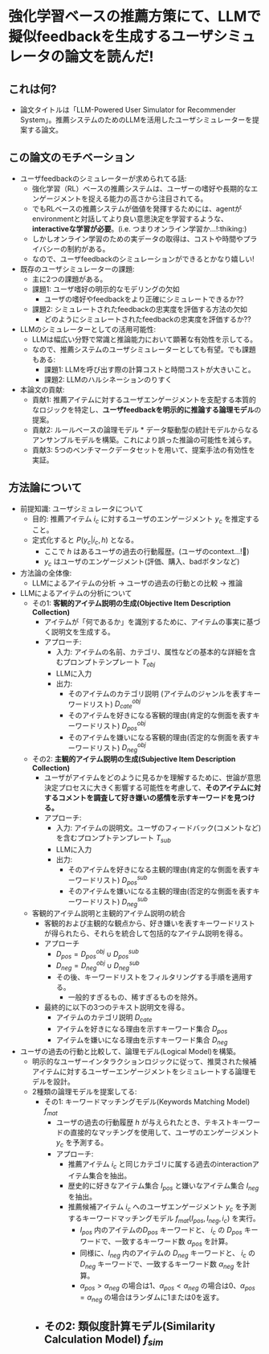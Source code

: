 # 強化学習ベースの推薦方策にて、LLMで擬似feedbackを生成するユーザシミュレータの論文を読んだ!

## これは何?

- 論文タイトルは「LLM-Powered User Simulator for Recommender System」。推薦システムのためのLLMを活用したユーザシミュレーターを提案する論文。

## この論文のモチベーション

- ユーザfeedbackのシミュレーターが求められてる話:
  - 強化学習（RL）ベースの推薦システムは、ユーザーの嗜好や長期的なエンゲージメントを捉える能力の高さから注目されてる。
  - でもRLベースの推薦システムが価値を発揮するためには、agentがenvironmentと対話してより良い意思決定を学習するような、**interactiveな学習が必要**。(i.e. つまりオンライン学習か...!:thiking:)
  - しかしオンライン学習のための実データの取得は、コストや時間やプライバシーの制約がある。
  - なので、ユーザfeedbackのシミュレーションができるとかなり嬉しい!
- 既存のユーザシミュレーターの課題:
  - 主に2つの課題がある。
  - 課題1: ユーザ嗜好の明示的なモデリングの欠如
    - ユーザの嗜好やfeedbackをより正確にシミュレートできるか??
  - 課題2: シミュレートされたfeedbackの忠実度を評価する方法の欠如
    - どのようにシミュレートされたfeedbackの忠実度を評価するか??
- LLMのシミュレーターとしての活用可能性:
  - LLMは幅広い分野で常識と推論能力において顕著な有効性を示してる。
  - なので、推薦システムのユーザシミュレーターとしても有望。でも課題もある:
    - 課題1: LLMを呼び出す際の計算コストと時間コストが大きいこと。
    - 課題2: LLMのハルシネーションのりすく
- 本論文の貢献:
  - 貢献1: 推薦アイテムに対するユーザエンゲージメントを支配する本質的なロジックを特定し、**ユーザfeedbackを明示的に推論する論理モデル**の提案。
  - 貢献2: ルールベースの論理モデル * データ駆動型の統計モデルからなるアンサンブルモデルを構築。これにより誤った推論の可能性を減らす。
  - 貢献3: 5つのベンチマークデータセットを用いて、提案手法の有効性を実証。

## 方法論について

- 前提知識: ユーザシミュレータについて
  - 目的: 推薦アイテム $i_{c}$ に対するユーザのエンゲージメント $y_c$ を推定すること。
  - 定式化すると $P(y_c | i_{c}, h)$ となる。
    - ここで $h$ はあるユーザの過去の行動履歴。(ユーザのcontext...!:thinking:)
    - $y_c$ はユーザのエンゲージメント(評価、購入、badボタンなど)
- 方法論の全体像:
  - LLMによるアイテムの分析 → ユーザの過去の行動との比較 → 推論
- LLMによるアイテムの分析について
  - その1: **客観的アイテム説明の生成(Objective Item Description Collection)**
    - アイテムが「何であるか」を識別するために、アイテムの事実に基づく説明文を生成する。
    - アプローチ:
      - 入力: アイテムの名前、カテゴリ、属性などの基本的な詳細を含むプロンプトテンプレート $T_{obj}$
      - LLMに入力
      - 出力: 
        - そのアイテムのカテゴリ説明 (アイテムのジャンルを表すキーワードリスト) $D_{cate}^{obj}$
        - そのアイテムを好きになる客観的理由(肯定的な側面を表すキーワードリスト) $D_{pos}^{obj}$
        - そのアイテムを嫌いになる客観的理由(否定的な側面を表すキーワードリスト) $D_{neg}^{obj}$
  - その2: **主観的アイテム説明の生成(Subjective Item Description Collection)**
    - ユーザがアイテムをどのように見るかを理解するために、世論が意思決定プロセスに大きく影響する可能性を考慮して、**そのアイテムに対するコメントを調査して好き嫌いの感情を示すキーワードを見つける。**
    - アプローチ:
      - 入力: アイテムの説明文。ユーザのフィードバック(コメントなど)を含むプロンプトテンプレート $T_{sub}$ 
      - LLMに入力
      - 出力:
        - そのアイテムを好きになる主観的理由(肯定的な側面を表すキーワードリスト) $D_{pos}^{sub}$
        - そのアイテムを嫌いになる主観的理由(否定的な側面を表すキーワードリスト) $D_{neg}^{sub}$
  - 客観的アイテム説明と主観的アイテム説明の統合
    - 客観的および主観的な観点から、好き嫌いを表すキーワードリストが得られたら、それらを統合して包括的なアイテム説明を得る。
    - アプローチ
      - $D_{pos} = D_{pos}^{obj} \cup D_{pos}^{sub}$
      - $D_{neg} = D_{neg}^{obj} \cup D_{neg}^{sub}$
      - その後、キーワードリストをフィルタリングする手順を適用する。
        - 一般的すぎるもの、稀すぎるものを除外。
    - 最終的に以下の3つのテキスト説明文を得る。
      - アイテムのカテゴリ説明 $D_{cate}$
      - アイテムを好きになる理由を示すキーワード集合 $D_{pos}$
      - アイテムを嫌いになる理由を示すキーワード集合 $D_{neg}$
- ユーザの過去の行動と比較して、論理モデル(Logical Model)を構築。
  - 明示的なユーザーインタラクションロジックに従って、推奨された候補アイテムに対するユーザーエンゲージメントをシミュレートする論理モデルを設計。
  - 2種類の論理モデルを提案してる:
    - その1: キーワードマッチングモデル(Keywords Matching Model) $f_{mat}$
      - ユーザの過去の行動履歴 $h$ が与えられたとき、テキストキーワードの直接的なマッチングを使用して、ユーザのエンゲージメント $y_c$ を予測する。
      - アプローチ:
        - 推薦アイテム $i_c$ と同じカテゴリに属する過去のinteractionアイテム集合を抽出。
        - 歴史的に好きなアイテム集合 $I_{pos}$ と嫌いなアイテム集合 $I_{neg}$ を抽出。
        - 推薦候補アイテム $i_c$ へのユーザエンゲージメント $y_c$ を予測するキーワードマッチングモデル $f_{mat}(I_{pos}, I_{neg}, i_{c})$ を実行。
          - $I_{pos}$ 内のアイテムの$D_{pos}$ キーワードと、 $i_c$ の $D_{pos}$ キーワードで、一致するキーワード数 $\alpha_{pos}$ を計算。
          - 同様に、$I_{neg}$ 内のアイテムの $D_{neg}$ キーワードと、 $i_c$ の $D_{neg}$ キーワードで、一致するキーワード数 $\alpha_{neg}$ を計算。
          - $\alpha_{pos} > \alpha_{neg}$ の場合は1、$\alpha_{pos} < \alpha_{neg}$ の場合は0、$\alpha_{pos} = \alpha_{neg}$ の場合はランダムに1または0を返す。
    - その2: 類似度計算モデル(Similarity Calculation Model) $f_{sim}$
      - 
